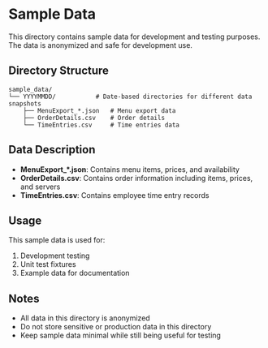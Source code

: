 # Sample Data

This directory contains sample data for development and testing purposes. The data is anonymized and safe for development use.

## Directory Structure

```
sample_data/
└── YYYYMMDD/           # Date-based directories for different data snapshots
    ├── MenuExport_*.json   # Menu export data
    ├── OrderDetails.csv    # Order details
    └── TimeEntries.csv     # Time entries data
```

## Data Description

- **MenuExport_*.json**: Contains menu items, prices, and availability
- **OrderDetails.csv**: Contains order information including items, prices, and servers
- **TimeEntries.csv**: Contains employee time entry records

## Usage

This sample data is used for:
1. Development testing
2. Unit test fixtures
3. Example data for documentation

## Notes

- All data in this directory is anonymized
- Do not store sensitive or production data in this directory
- Keep sample data minimal while still being useful for testing 